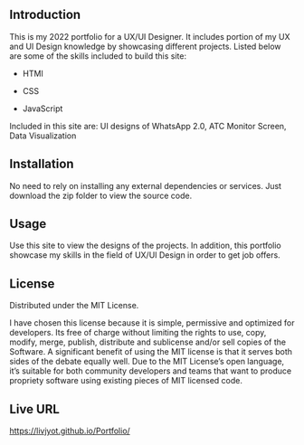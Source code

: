 ## Introduction
 
This is my 2022 portfolio for a UX/UI Designer. It includes portion of my UX and UI Design knowledge by showcasing different projects. Listed below are some of the skills included to build this site:

- HTMl

- CSS

- JavaScript

Included in this site are: UI designs of WhatsApp 2.0, ATC Monitor Screen, Data Visualization

## Installation

No need to rely on installing any external dependencies or services. Just download the zip folder to view the source code.


## Usage

Use this site to view the designs of the projects. In addition, this portfolio showcase my skills in the field of UX/UI Design in order to get job offers.

## License
Distributed under the MIT License. 

I have chosen this license because it is simple, permissive and optimized for developers. Its free of charge without limiting the rights to use, copy, modify, merge, publish, distribute and sublicense and/or sell copies of the Software. A significant benefit of using the MIT license is that it serves both sides of the debate equally well. Due to the MIT License’s open language, it’s suitable for both community developers and teams that want to produce propriety software using existing pieces of MIT licensed code.

## Live URL
https://livjyot.github.io/Portfolio/
